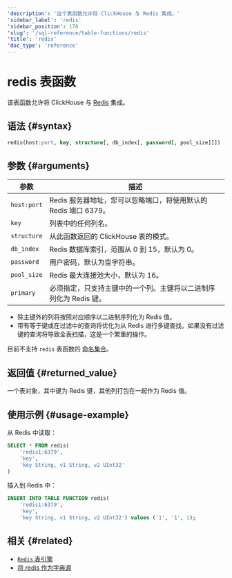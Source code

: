 ```yaml
---
'description': '这个表函数允许将 ClickHouse 与 Redis 集成。'
'sidebar_label': 'redis'
'sidebar_position': 170
'slug': '/sql-reference/table-functions/redis'
'title': 'redis'
'doc_type': 'reference'
---
```



# redis 表函数

该表函数允许将 ClickHouse 与 [Redis](https://redis.io/) 集成。

## 语法 {#syntax}

```sql
redis(host:port, key, structure[, db_index[, password[, pool_size]]])
```

## 参数 {#arguments}

| 参数         | 描述                                                                                 |
|--------------|--------------------------------------------------------------------------------------|
| `host:port`  | Redis 服务器地址，您可以忽略端口，将使用默认的 Redis 端口 6379。                          |
| `key`        | 列表中的任何列名。                                                                  |
| `structure`  | 从此函数返回的 ClickHouse 表的模式。                                                  |
| `db_index`   | Redis 数据库索引，范围从 0 到 15，默认为 0。                                             |
| `password`   | 用户密码，默认为空字符串。                                                            |
| `pool_size`  | Redis 最大连接池大小，默认为 16。                                                     |
| `primary`    | 必须指定，只支持主键中的一个列。主键将以二进制序列化为 Redis 键。                         |

- 除主键外的列将按照对应顺序以二进制序列化为 Redis 值。
- 带有等于键或在过滤中的查询将优化为从 Redis 进行多键查找。如果没有过滤键的查询将导致全表扫描，这是一个繁重的操作。

目前不支持 `redis` 表函数的 [命名集合](/operations/named-collections.md)。

## 返回值 {#returned_value}

一个表对象，其中键为 Redis 键，其他列打包在一起作为 Redis 值。

## 使用示例 {#usage-example}

从 Redis 中读取：

```sql
SELECT * FROM redis(
    'redis1:6379',
    'key',
    'key String, v1 String, v2 UInt32'
)
```

插入到 Redis 中：

```sql
INSERT INTO TABLE FUNCTION redis(
    'redis1:6379',
    'key',
    'key String, v1 String, v2 UInt32') values ('1', '1', 1);
```

## 相关 {#related}

- [`Redis` 表引擎](/engines/table-engines/integrations/redis.md)
- [将 redis 作为字典源](/sql-reference/dictionaries/index.md#redis)
